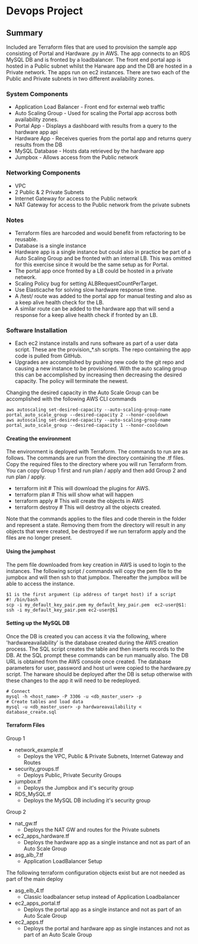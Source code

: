 # Devops Project

## Summary
Included are Terraform files that are used to provision the sample app consisting of Portal and Hardware .py in AWS.  The app connects to an RDS MySQL DB and is fronted by a loadbalancer. The front end portal app is hosted in a Public subnet whilst the Harware app and the DB are hosted in a Private network. The apps run on ec2 instances. There are two each of the Public and Private subnets in two different availability zones.

### System Components
* Application Load Balancer - Front end for external web traffic
* Auto Scaling Group - Used for scaling the Portal app accross both availability zones.
* Portal App - Displays a dashboard with results from a query to the hardware app api
* Hardware App - Receives queries from the portal app and returns query results from the DB
* MySQL Database - Hosts data retrieved by the hardware app
* Jumpbox - Allows access from the Public network

### Networking Components
* VPC
* 2 Public & 2 Private Subnets
* Internet Gateway for access to the Public network
* NAT Gateway for access to the Public network from the private subnets

### Notes
* Terraform files are harcoded and would benefit from refactoring to be reusable.
* Database is a single instance
* Hardware app is a single instance but could also in practice be part of a Auto Scaling Group and be fronted with an internal LB.  This was omitted for this exercise since it would be the same setup as for Portal.
* The portal app once fronted by a LB could be hosted in a private network.
* Scaling Policy bug for setting ALBRequestCountPerTarget.
* Use Elasticache for solving slow hardware response time.
* A /test/ route was added to the portal app for manual testing and also as a keep alive health check for the LB.
* A similar route can be added to the hardware app that will send a response for a keep alive health check if fronted by an LB.

### Software Installation
* Each ec2 instance installs and runs software as part of a user data script.  These are the provision_\*.sh scripts. The repo containing the app code is pulled from GitHub.
* Upgrades are accomplished by pushing new code to the git repo and causing a new instance to be provisioned. With the auto scaling group this can be accomplished by increasing then decreasing the desired capacity. The policy will terminate the newest.

Changing the desired capacity in the Auto Scale Group can be accomplished with the following AWS CLI commands
```
aws autoscaling set-desired-capacity --auto-scaling-group-name portal_auto_scale_group --desired-capacity 2 --honor-cooldown
aws autoscaling set-desired-capacity --auto-scaling-group-name portal_auto_scale_group --desired-capacity 1 --honor-cooldown
```

#### Creating the environment
The environment is deployed with Terraform.  The commands to run are as follows.  The commands are run from the directory containing the .tf files.  Copy the required files to the directory where you will run Terraform from.  You can copy Group 1 first and run plan / apply and then add Group 2 and run plan / apply.

* terraform init          # This will download the plugins for AWS.
* terraform plan          # This will show what will happen
* terraform apply         # This will create the objects in AWS
* terraform destroy       # This will destroy all the objects created.

Note that the commands applies to the files and code therein in the folder and represent a state.  Removing them from the directory will result in any objects that were created, be destroyed if we run terraform apply and the files are no longer present. 

#### Using the jumphost
The pem file downloaded from key creation in AWS is used to login to the instances.  The following script / commands will copy the pem file to the jumpbox and will then ssh to that jumpbox.  Thereafter the jumpbox will be able to access the instance.
```
$1 is the first argument (ip address of target host) if a script
#! /bin/bash
scp -i my_default_key_pair.pem my_default_key_pair.pem  ec2-user@$1:
ssh -i my_default_key_pair.pem ec2-user@$1
```
#### Setting up the MySQL DB
Once the DB is created you can access it via the following, where 'hardwareavailability' is the database created during the AWS creation process. The SQL script creates the table and then inserts records to the DB.  At the SQL prompt these commands can be run manually also.  The DB URL is obtained from the AWS console once created.  The database parameters for user, password and host url were copied to the hardware.py script.  The harware should be deployed after the DB is setup otherwise with these changes to the app it will need to be redeployed.
```
# Connect
mysql -h <host_name> -P 3306 -u <db_master_user> -p
# Create tables and load data
mysql -u <db_master_user> -p hardwareavailability < database_create.sql
```

#### Terraform Files
Group 1
* network_example.tf
  * Deploys the VPC, Public & Private Subnets, Internet Gateway and Routes
* security_groups.tf
  * Deploys Public, Private Security Groups
* jumpbox.tf
  * Deploys the Jumpbox and it's security group
* RDS_MySQL.tf
  * Deploys the MySQL DB including it's security group
  
Group 2
* nat_gw.tf
  * Deploys the NAT GW and routes for the Private subnets
* ec2_apps_hardware.tf
  * Deploys the hardware app as a single instance and not as part of an Auto Scale Group
* asg_alb_7.tf
  * Application LoadBalancer Setup

The following terraform configuration objects exist but are not needed as part of the main deploy
* asg_elb_4.tf
  * Classic loadbalancer setup instead of Application Loadbalancer
* ec2_apps_portal.tf
  * Deploys the portal app as a single instance and not as part of an Auto Scale Group
* ec2_apps.tf
  * Deploys the portal and hardware app as single instances and not as part of an Auto Scale Group




